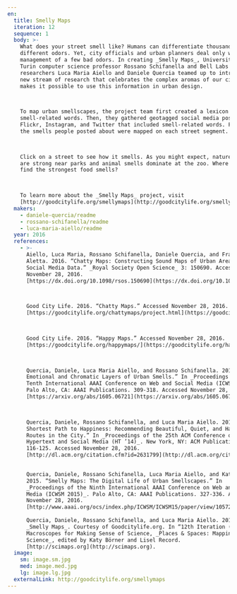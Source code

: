 ```yaml
---
en:
  title: Smelly Maps
  iteration: 12
  sequence: 1
  body: >-
    What does your street smell like? Humans can differentiate thousands of
    different odors. Yet, city officials and urban planners deal only with the
    management of a few bad odors. In creating _Smelly Maps_, University of
    Turin computer science professor Rossano Schifanella and Bell Labs
    researchers Luca Maria Aiello and Daniele Quercia teamed up to introduce a
    new stream of research that celebrates the complex aromas of our cities and
    makes it possible to use this information in urban design.

      

    To map urban smellscapes, the project team first created a lexicon of
    smell-related words. Then, they gathered geotagged social media posts from
    Flickr, Instagram, and Twitter that included smell-related words. Finally,
    the smells people posted about were mapped on each street segment.

      

    Click on a street to see how it smells. As you might expect, nature smells
    are strong near parks and animal smells dominate at the zoo. Where do you
    find the strongest food smells?

      

    To learn more about the _Smelly Maps_ project, visit
    [http://goodcitylife.org/smellymaps](http://goodcitylife.org/smellymaps).
  makers:
    - daniele-quercia/readme
    - rossano-schifanella/readme
    - luca-maria-aiello/readme
  year: 2016
  references:
    - >-
      Aiello, Luca Maria, Rossano Schifanella, Daniele Quercia, and Francesco
      Aletta. 2016. “Chatty Maps: Constructing Sound Maps of Urban Areas from
      Social Media Data.” _Royal Society Open Science_ 3: 150690. Accessed
      November 28, 2016.
      [https://dx.doi.org/10.1098/rsos.150690](https://dx.doi.org/10.1098/rsos.150690).

        

      Good City Life. 2016. “Chatty Maps.” Accessed November 28, 2016.
      [https://goodcitylife.org/chattymaps/project.html](https://goodcitylife.org/chattymaps/project.html).

        

      Good City Life. 2016. “Happy Maps.” Accessed November 28, 2016.
      [https://goodcitylife.org/happymaps/](https://goodcitylife.org/happymaps/).

        

      Quercia, Daniele, Luca Maria Aiello, and Rossano Schifanella. 2016. “The
      Emotional and Chromatic Layers of Urban Smells.” In _Proceedings of the
      Tenth International AAAI Conference on Web and Social Media (ICWSM 2016)_.
      Palo Alto, CA: AAAI Publications. 309-318. Accessed November 28, 2016.
      [https://arxiv.org/abs/1605.06721](https://arxiv.org/abs/1605.06721).

        

      Quercia, Daniele, Rossano Schifanella, and Luca Maria Aiello. 2014. “The
      Shortest Path to Happiness: Recommending Beautiful, Quiet, and Happy
      Routes in the City.” In _Proceedings of the 25th ACM Conference on
      Hypertext and Social Media (HT ’14)_. New York, NY: ACM Publications.
      116-125. Accessed November 28, 2016.
      [http://dl.acm.org/citation.cfm?id=2631799](http://dl.acm.org/citation.cfm?id=2631799).

        
      Quercia, Daniele, Rossano Schifanella, Luca Maria Aiello, and Kate McLean.
      2015. “Smelly Maps: The Digital Life of Urban Smellscapes.” In
      _Proceedings of the Ninth International AAAI Conference on Web and Social
      Media (ICWSM 2015)_. Palo Alto, CA: AAAI Publications. 327-336. Accessed
      November 28, 2016.
      [http://www.aaai.org/ocs/index.php/ICWSM/ICWSM15/paper/view/10572](http://www.aaai.org/ocs/index.php/ICWSM/ICWSM15/paper/view/10572).  
        
      Quercia, Daniele, Rossano Schifanella, and Luca Maria Aiello. 2015.
      _Smelly Maps_. Courtesy of Goodcitylife.org. In “12th Iteration (2016):
      Macroscopes for Making Sense of Science, _Places & Spaces: Mapping
      Science_, edited by Katy Börner and Lisel Record.
      [http://scimaps.org](http://scimaps.org).
  image:
    sm: image.sm.jpg
    med: image.med.jpg
    lg: image.lg.jpg
  externalLink: http://goodcitylife.org/smellymaps
---
```

